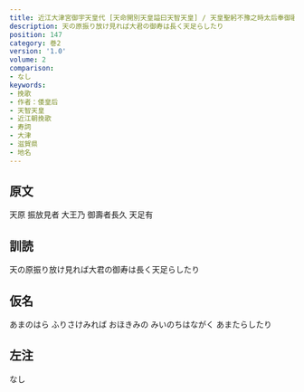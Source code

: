```yaml
---
title: 近江大津宮御宇天皇代 [天命開別天皇謚曰天智天皇] / 天皇聖躬不豫之時太后奉御歌一首
description: 天の原振り放け見れば大君の御寿は長く天足らしたり
position: 147
category: 巻2
version: '1.0'
volume: 2
comparison:
- なし
keywords:
- 挽歌
- 作者：倭皇后
- 天智天皇
- 近江朝挽歌
- 寿詞
- 大津
- 滋賀県
- 地名
---
```


## 原文

天原 振放見者 大王乃 御壽者長久 天足有

## 訓読

天の原振り放け見れば大君の御寿は長く天足らしたり

## 仮名

あまのはら ふりさけみれば おほきみの みいのちはながく あまたらしたり

## 左注

なし
